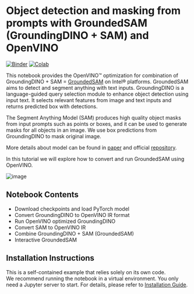 # Object detection and masking from prompts with GroundedSAM (GroundingDINO + SAM) and OpenVINO

[![Binder](https://mybinder.org/badge_logo.svg)](https://mybinder.org/v2/gh/openvinotoolkit/openvino_notebooks/HEAD?filepath=notebooks%2F287-grounded-segment-anything%2F287-grounded-segment-anything.ipynb)
[![Colab](https://colab.research.google.com/assets/colab-badge.svg)](https://colab.research.google.com/github/openvinotoolkit/openvino_notebooks/blob/main/notebooks/287-grounded-segment-anything/287-grounded-segment-anything.ipynb)

This notebook provides the OpenVINO™ optimization for combination of GroundingDINO + SAM = [GroundedSAM](https://github.com/IDEA-Research/Grounded-Segment-Anything) on Intel® platforms. GroundedSAM aims to detect and segment anything with text inputs. GroundingDINO is a language-guided query selection module to enhance object detection using input text. It selects relevant features from image and text inputs and returns predicted box with detections.

The Segment Anything Model (SAM) produces high quality object masks from input prompts such as points or boxes, and it can be used to generate masks for all objects in an image. We use box predictions from GroundingDINO to mask original image.

More details about model can be found in [paper](https://arxiv.org/abs/2401.14159) and official [repository](https://github.com/IDEA-Research/Grounded-Segment-Anything).

In this tutorial we will explore how to convert and run GroundedSAM using OpenVINO.

![image](https://github.com/openvinotoolkit/openvino_notebooks/assets/5703039/3c19063a-c60a-4d5d-b534-e1305a854180)

## Notebook Contents
- Download checkpoints and load PyTorch model
- Convert GroundingDINO to OpenVINO IR format
- Run OpenVINO optimized GroundingDINO
- Convert SAM to OpenVINO IR
- Combine GroundingDINO + SAM (GroundedSAM)
- Interactive GroundedSAM

## Installation Instructions

This is a self-contained example that relies solely on its own code.</br>
We recommend  running the notebook in a virtual environment. You only need a Jupyter server to start.
For details, please refer to [Installation Guide](../../README.md).
